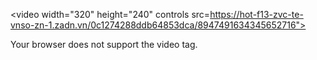 <video width="320" height="240" controls src=https://hot-f13-zvc-te-vnso-zn-1.zadn.vn/0c1274288ddb64853dca/8947491634345652716">

 Your browser does not support the video tag.

</video>

